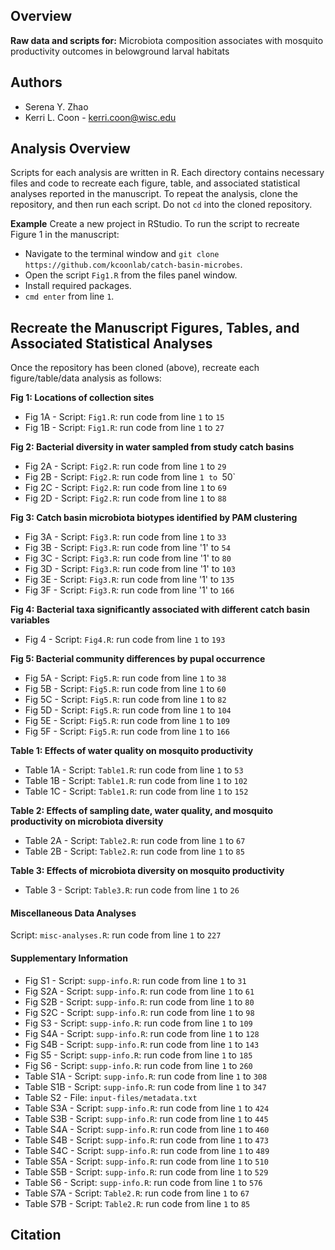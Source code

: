 ## Overview 
**Raw data and scripts for:**
Microbiota composition associates with mosquito productivity outcomes in belowground larval habitats

## Authors 
* Serena Y. Zhao
* Kerri L. Coon - kerri.coon@wisc.edu

## Analysis Overview 
Scripts for each analysis are written in R. Each directory contains necessary files and code to recreate each figure, table, and associated statistical analyses reported in the manuscript. To repeat the analysis, clone the repository, and then run each script. Do not `cd` into the cloned repository. 

**Example**
Create a new project in RStudio. To run the script to recreate Figure 1 in the manuscript: 
* Navigate to the terminal window and `git clone https://github.com/kcoonlab/catch-basin-microbes`.
* Open the script `Fig1.R` from the files panel window.
* Install required packages. 
* `cmd enter` from line `1`.

## Recreate the Manuscript Figures, Tables, and Associated Statistical Analyses
Once the repository has been cloned (above), recreate each figure/table/data analysis as follows: 

**Fig 1: Locations of collection sites**
* Fig 1A - Script: `Fig1.R`: run code from line `1` to `15`
* Fig 1B - Script: `Fig1.R`: run code from line `1` to `27`

**Fig 2: Bacterial diversity in water sampled from study catch basins**
* Fig 2A - Script: `Fig2.R`: run code from line `1` to `29`
* Fig 2B - Script: `Fig2.R`: run code from line `1 to `50`
* Fig 2C - Script: `Fig2.R`: run code from line `1` to `69`
* Fig 2D - Script: `Fig2.R`: run code from line `1` to `88`

**Fig 3: Catch basin microbiota biotypes identified by PAM clustering**
* Fig 3A - Script: `Fig3.R`: run code from line `1` to `33`
* Fig 3B - Script: `Fig3.R`: run code from line '1' to `54`
* Fig 3C - Script: `Fig3.R`: run code from line '1' to `80`
* Fig 3D - Script: `Fig3.R`: run code from line '1' to `103`
* Fig 3E - Script: `Fig3.R`: run code from line '1' to `135`
* Fig 3F - Script: `Fig3.R`: run code from line '1' to `166`

**Fig 4: Bacterial taxa significantly associated with different catch basin variables**
* Fig 4 - Script: `Fig4.R`: run code from line `1` to `193`

**Fig 5: Bacterial community differences by pupal occurrence**
* Fig 5A - Script: `Fig5.R`: run code from line `1` to `38`
* Fig 5B - Script: `Fig5.R`: run code from line `1` to `60`
* Fig 5C - Script: `Fig5.R`: run code from line `1` to `82`
* Fig 5D - Script: `Fig5.R`: run code from line `1` to `104`
* Fig 5E - Script: `Fig5.R`: run code from line `1` to `109`
* Fig 5F - Script: `Fig5.R`: run code from line `1` to `166`

**Table 1: Effects of water quality on mosquito productivity**
* Table 1A - Script: `Table1.R`: run code from line `1` to `53`
* Table 1B - Script: `Table1.R`: run code from line `1` to `102`
* Table 1C - Script: `Table1.R`: run code from line `1` to `152`

**Table 2: Effects of sampling date, water quality, and mosquito productivity on microbiota diversity**
* Table 2A - Script: `Table2.R`: run code from line `1` to `67`
* Table 2B - Script: `Table2.R`: run code from line `1` to `85`
  
**Table 3: Effects of microbiota diversity on mosquito productivity**
* Table 3 - Script: `Table3.R`: run code from line `1` to `26`

#### Miscellaneous Data Analyses
Script: `misc-analyses.R`: run code from line `1` to `227`

#### Supplementary Information 
* Fig S1 - Script: `supp-info.R`: run code from line `1` to `31`
* Fig S2A - Script: `supp-info.R`: run code from line `1` to `61`
* Fig S2B - Script: `supp-info.R`: run code from line `1` to `80`
* Fig S2C - Script: `supp-info.R`: run code from line `1` to `98`
* Fig S3 - Script: `supp-info.R`: run code from line `1` to `109`
* Fig S4A - Script: `supp-info.R`: run code from line `1` to `128`
* Fig S4B - Script: `supp-info.R`: run code from line `1` to `143`
* Fig S5 - Script: `supp-info.R`: run code from line `1` to `185`
* Fig S6 - Script: `supp-info.R`: run code from line `1` to `260`
* Table S1A - Script: `supp-info.R`: run code from line `1` to `308`
* Table S1B - Script: `supp-info.R`: run code from line `1` to `347`
* Table S2 - File: `input-files/metadata.txt`
* Table S3A - Script: `supp-info.R`: run code from line `1` to `424`
* Table S3B - Script: `supp-info.R`: run code from line `1` to `445`
* Table S4A - Script: `supp-info.R`: run code from line `1` to `460`
* Table S4B - Script: `supp-info.R`: run code from line `1` to `473`
* Table S4C - Script: `supp-info.R`: run code from line `1` to `489`
* Table S5A - Script: `supp-info.R`: run code from line `1` to `510`
* Table S5B - Script: `supp-info.R`: run code from line `1` to `529`
* Table S6 - Script: `supp-info.R`: run code from line `1` to `576`
* Table S7A - Script: `Table2.R`: run code from line `1` to `67`
* Table S7B - Script: `Table2.R`: run code from line `1` to `85`

## Citation 
